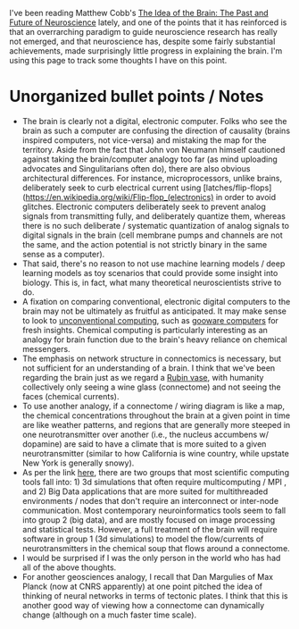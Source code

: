 I've been reading Matthew Cobb's [The Idea of the Brain: The Past and Future of Neuroscience](https://smile.amazon.com/dp/B086Q1JXLM/) lately, and one of the points that it has reinforced is that an overrarching paradigm to guide neuroscience research has really not emerged, and that neuroscience has, despite some fairly substantial achievements, made surprisingly little progress in explaining the brain.  I'm using this page to track some thoughts I have on this point.

# Unorganized bullet points / Notes

 * The brain is clearly not a digital, electronic computer.  Folks who see the brain as such a computer are confusing the direction of causality (brains inspired computers, not vice-versa) and mistaking the map for the territory.  Aside from the fact that John von Neumann himself cautioned against taking the brain/computer analogy too far (as mind uploading advocates and Singulitarians often do), there are also obvious architectural differences.  For instance, microprocessors, unlike brains, deliberately seek to curb electrical current using [latches/flip-flops](https://en.wikipedia.org/wiki/Flip-flop_(electronics) in order to avoid glitches.  Electronic computers deliberately seek to prevent analog signals from transmitting fully, and deliberately quantize them, whereas there is no such deliberate / systematic quantization of analog signals to digital signals in the brain (cell membrane pumps and channels are not the same, and the action potential is not strictly binary in the same sense as a computer).
 * That said, there's no reason to not use machine learning models / deep learning models as toy scenarios that could provide some insight into biology.  This is, in fact, what many theoretical neuroscientists strive to do.
 * A fixation on comparing conventional, electronic digital computers to the brain may not be ultimately as fruitful as anticipated.  It may make sense to look to [unconventional computing](https://en.wikipedia.org/wiki/Unconventional_computing), such as [gooware computers](https://en.wikipedia.org/wiki/Chemical_computer) for fresh insights.  Chemical computing is particularly interesting as an analogy for brain function due to the brain's heavy reliance on chemical messengers.
 * The emphasis on network structure in connectomics is necessary, but not sufficient for an understanding of a brain.  I think that we've been regarding the brain just as we regard a [Rubin vase](https://en.wikipedia.org/wiki/Rubin_vase), with humanity collectively only seeing a wine glass (connectome) and not seeing the faces (chemical currents).
 * To use another analogy, if a connectome / wiring diagram is like a map, the chemical concentrations throughout the brain at a given point in time are like weather patterns, and regions that are generally more steeped in one neurotransmitter over another (i.e., the nucleus accumbens w/ dopamine) are said to have a climate that is more suited to a given neurotransmitter (similar to how California is wine country, while upstate New York is generally snowy).
 * As per the link [here](https://news.ycombinator.com/item?id=9337052), there are two groups that most scientific computing tools fall into: 1) 3d simulations that often require multicomputing / MPI , and 2) Big Data applications that are more suited for multithreaded environments / nodes that don't require an interconnect or inter-node communication.  Most contemporary neuroinformatics tools seem to fall into group 2 (big data), and are mostly focused on image processing and statistical tests.  However, a full treatment of the brain will require software in group 1 (3d simulations) to model the flow/currents of neurotransmitters in the chemical soup that flows around a connectome.
 * I would be surprised if I was the only person in the world who has had all of the above thoughts.
 * For another geosciences analogy, I recall that Dan Margulies of Max Planck (now at CNRS apparently) at one point pitched the idea of thinking of neural networks in terms of tectonic plates.  I think that this is another good way of viewing how a connectome can dynamically change (although on a much faster time scale).
